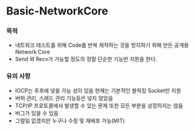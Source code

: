 # Basic-NetworkCore

### 목적
- 네트워크 테스트를 위해 Code를 반복 제작하는 것을 방지하기 위해 만든 공개용 Network Core  
- Send 와 Recv가 가능할 정도의 정말 단순한 기능만 지원을 한다.

### 유의 사항
- IOCP는 추후에 넣을 가능 성이 있음 현재는 기본적인 블럭킹 Socket만 지원
- 버퍼 관리, 스레드 관리 기능등은 넣지 않았음
- TCP/IP 프로토콜에서 발생할 수 있는 문제 또한 모든 부분을 상정하지는 않음
- 버그가 있을 수 있음
- 그럴일 없겠지만 누구나 수정 및 재배포 가능(MIT)

